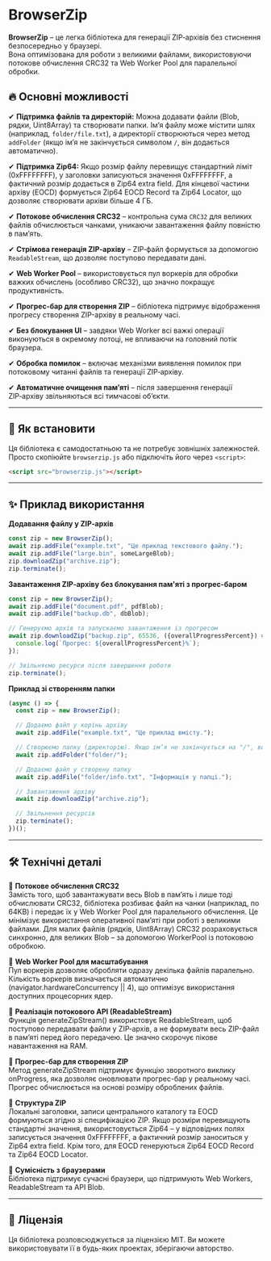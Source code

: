 # BrowserZip

**BrowserZip** – це легка бібліотека для генерації ZIP‑архівів без стиснення безпосередньо у браузері.  
Вона оптимізована для роботи з великими файлами, використовуючи потокове обчислення CRC32 та Web Worker Pool для паралельної обробки.  

## 🔥 Основні можливості

✔ **Підтримка файлів та директорій:** Можна додавати файли (Blob, рядки, Uint8Array) та створювати папки. Ім’я файлу може містити шлях (наприклад, `folder/file.txt`), а директорії створюються через метод `addFolder` (якщо ім’я не закінчується символом `/`, він додається автоматично).

✔ **Підтримка Zip64:**  Якщо розмір файлу перевищує стандартний ліміт (0xFFFFFFFF), у заголовки записуються значення 0xFFFFFFFF, а фактичний розмір додається в Zip64 extra field. Для кінцевої частини архіву (EOCD) формується Zip64 EOCD Record та Zip64 Locator, що дозволяє створювати архіви більше 4 ГБ.

✔ **Потокове обчислення CRC32** – контрольна сума `CRC32` для великих файлів обчислюється чанками, уникаючи завантаження файлу повністю в пам’ять.  

✔ **Стрімова генерація ZIP‑архіву** – ZIP‑файл формується за допомогою `ReadableStream`, що дозволяє поступово передавати дані.  

✔ **Web Worker Pool** – використовується пул воркерів для обробки важких обчислень (особливо CRC32), що значно покращує продуктивність.  

✔ **Прогрес-бар для створення ZIP** – бібліотека підтримує відображення прогресу створення ZIP-архіву в реальному часі.  

✔ **Без блокування UI** – завдяки Web Worker всі важкі операції виконуються в окремому потоці, не впливаючи на головний потік браузера.  

✔ **Обробка помилок** – включає механізми виявлення помилок при потоковому читанні файлів та генерації ZIP‑архіву.  

✔ **Автоматичне очищення пам’яті** – після завершення генерації ZIP‑архіву звільняються всі тимчасові об’єкти.  

---

## 🚀 Як встановити

Ця бібліотека є самодостатньою та не потребує зовнішніх залежностей.  
Просто скопіюйте `browserzip.js` або підключіть його через `<script>`:

```html
<script src="browserzip.js"></script>
```

---

## ✨ Приклад використання

**Додавання файлу у ZIP‑архів**
```javascript
const zip = new BrowserZip();
await zip.addFile("example.txt", "Це приклад текстового файлу.");
await zip.addFile("large.bin", someLargeBlob);
zip.downloadZip("archive.zip");
zip.terminate();
```

**Завантаження ZIP‑архіву без блокування пам'яті з прогрес-баром**
```javascript
const zip = new BrowserZip();
await zip.addFile("document.pdf", pdfBlob);
await zip.addFile("backup.db", dbBlob);

// Генеруємо архів та запускаємо завантаження із прогресом
await zip.downloadZip("backup.zip", 65536, ({overallProgressPercent}) => {
  console.log(`Прогрес: ${overallProgressPercent}%`);
});

// Звільняємо ресурси після завершення роботи
zip.terminate();
```

**Приклад зі створенням папки**
```javascript
(async () => {
  const zip = new BrowserZip();

  // Додаємо файл у корінь архіву
  await zip.addFile("example.txt", "Це приклад вмісту.");

  // Створюємо папку (директорію). Якщо ім’я не закінчується на "/", воно буде доповнене.
  await zip.addFolder("folder/");

  // Додаємо файл у створену папку
  await zip.addFile("folder/info.txt", "Інформація у папці.");

  // Завантаження архіву
  await zip.downloadZip("archive.zip");

  // Звільнення ресурсів
  zip.terminate();
})();
```

---

## 🛠 Технічні деталі
🔹 **Потокове обчислення CRC32**<br/>
Замість того, щоб завантажувати весь Blob в пам’ять і лише тоді обчислювати CRC32, бібліотека розбиває файл на чанки (наприклад, по 64KB) і передає їх у Web Worker Pool для паралельного обчислення. Це мінімізує використання оперативної пам’яті при роботі з великими файлами. Для малих файлів (рядків, Uint8Array) CRC32 розраховується синхронно, для великих Blob – за допомогою WorkerPool із потоковою обробкою.

🔹 **Web Worker Pool для масштабування**<br/>
Пул воркерів дозволяє обробляти одразу декілька файлів паралельно. Кількість воркерів визначається автоматично (navigator.hardwareConcurrency || 4), що оптимізує використання доступних процесорних ядер.

🔹 **Реалізація потокового API (ReadableStream)**<br/>
Функція generateZipStream() використовує ReadableStream, щоб поступово передавати файли у ZIP‑архів, а не формувати весь ZIP-файл в пам’яті перед його передачею. Це значно скорочує пікове навантаження на RAM.

🔹 **Прогрес-бар для створення ZIP**<br/>
 Метод generateZipStream підтримує функцію зворотного виклику onProgress, яка дозволяє оновлювати прогрес-бар у реальному часі. Прогрес обчислюється на основі розміру оброблених файлів.

🔹 **Структура ZIP**<br/>
 Локальні заголовки, записи центрального каталогу та EOCD формуються згідно зі специфікацією ZIP. Якщо розміри перевищують стандартні значення, використовується Zip64 – у відповідних полях записується значення 0xFFFFFFFF, а фактичний розмір заноситься у Zip64 extra field. Крім того, для EOCD генеруються Zip64 EOCD Record та Zip64 EOCD Locator.

🔹 **Сумісність з браузерами**<br/>
Бібліотека підтримує сучасні браузери, що підтримують Web Workers, ReadableStream та API Blob.

---

## 📝 Ліцензія
Ця бібліотека розповсюджується за ліцензією MIT. Ви можете використовувати її в будь-яких проектах, зберігаючи авторство.